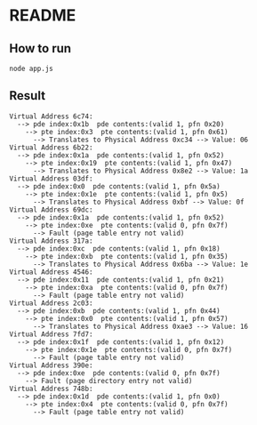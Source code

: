 # README

## How to run
    
    node app.js

## Result

    Virtual Address 6c74:
	  --> pde index:0x1b  pde contents:(valid 1, pfn 0x20)
	    --> pte index:0x3  pte contents:(valid 1, pfn 0x61)
	      --> Translates to Physical Address 0xc34 --> Value: 06
	Virtual Address 6b22:
	  --> pde index:0x1a  pde contents:(valid 1, pfn 0x52)
	    --> pte index:0x19  pte contents:(valid 1, pfn 0x47)
	      --> Translates to Physical Address 0x8e2 --> Value: 1a
	Virtual Address 03df:
	  --> pde index:0x0  pde contents:(valid 1, pfn 0x5a)
	    --> pte index:0x1e  pte contents:(valid 1, pfn 0x5)
	      --> Translates to Physical Address 0xbf --> Value: 0f
	Virtual Address 69dc:
	  --> pde index:0x1a  pde contents:(valid 1, pfn 0x52)
	    --> pte index:0xe  pte contents:(valid 0, pfn 0x7f)
	      --> Fault (page table entry not valid)
	Virtual Address 317a:
	  --> pde index:0xc  pde contents:(valid 1, pfn 0x18)
	    --> pte index:0xb  pte contents:(valid 1, pfn 0x35)
	      --> Translates to Physical Address 0x6ba --> Value: 1e
	Virtual Address 4546:
	  --> pde index:0x11  pde contents:(valid 1, pfn 0x21)
	    --> pte index:0xa  pte contents:(valid 0, pfn 0x7f)
	      --> Fault (page table entry not valid)
	Virtual Address 2c03:
	  --> pde index:0xb  pde contents:(valid 1, pfn 0x44)
	    --> pte index:0x0  pte contents:(valid 1, pfn 0x57)
	      --> Translates to Physical Address 0xae3 --> Value: 16
	Virtual Address 7fd7:
	  --> pde index:0x1f  pde contents:(valid 1, pfn 0x12)
	    --> pte index:0x1e  pte contents:(valid 0, pfn 0x7f)
	      --> Fault (page table entry not valid)
	Virtual Address 390e:
	  --> pde index:0xe  pde contents:(valid 0, pfn 0x7f)
	    --> Fault (page directory entry not valid)
	Virtual Address 748b:
	  --> pde index:0x1d  pde contents:(valid 1, pfn 0x0)
	    --> pte index:0x4  pte contents:(valid 0, pfn 0x7f)
	      --> Fault (page table entry not valid)